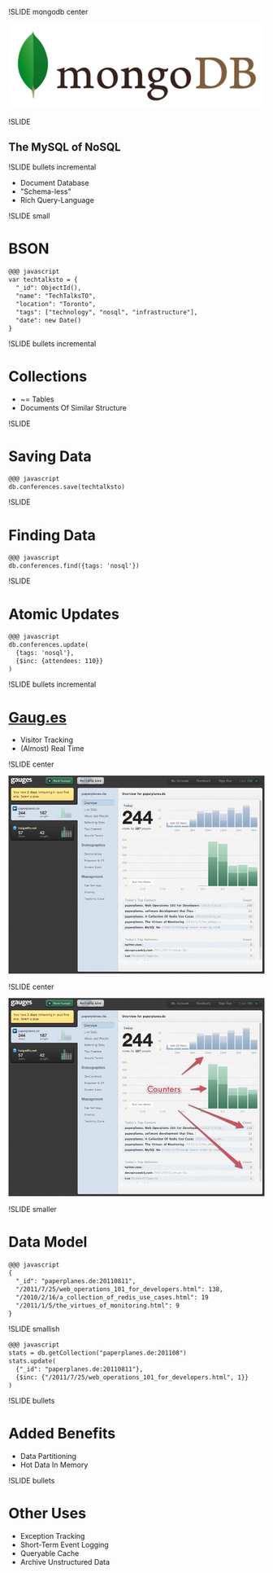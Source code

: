 !SLIDE mongodb center

![MongoDB](mongodb.png)

!SLIDE

## The MySQL of NoSQL ##

!SLIDE bullets incremental

* Document Database
* "Schema-less"
* Rich Query-Language

!SLIDE small

# BSON

    @@@ javascript
    var techtalksto = {
      "_id": ObjectId(),
      "name": "TechTalksTO",
      "location": "Toronto",
      "tags": ["technology", "nosql", "infrastructure"],
      "date": new Date()
    }

!SLIDE bullets incremental

# Collections

* ~= Tables
* Documents Of Similar Structure

!SLIDE

# Saving Data #

    @@@ javascript
    db.conferences.save(techtalksto)

!SLIDE

# Finding Data #

    @@@ javascript
    db.conferences.find({tags: 'nosql'})

!SLIDE

# Atomic Updates #

    @@@ javascript
    db.conferences.update(
      {tags: 'nosql'},
      {$inc: {attendees: 110}}
    )

!SLIDE bullets incremental

# [Gaug.es](http://gaug.es) #

* Visitor Tracking
* (Almost) Real Time

!SLIDE center

![Gaug.es](gauges.png)

!SLIDE center

![Counters](gauges_counters.png)

!SLIDE smaller

# Data Model #

    @@@ javascript
    {
      "_id": "paperplanes.de:20110811",
      "/2011/7/25/web_operations_101_for_developers.html": 138,
      "/2010/2/16/a_collection_of_redis_use_cases.html": 19
      "/2011/1/5/the_virtues_of_monitoring.html": 9
    }

!SLIDE smallish

    @@@ javascript
    stats = db.getCollection("paperplanes.de:201108")
    stats.update(
      {"_id": "paperplanes.de:20110811"},
      {$inc: {"/2011/7/25/web_operations_101_for_developers.html", 1}}
    )

!SLIDE bullets

# Added Benefits

* Data Partitioning
* Hot Data In Memory

!SLIDE bullets

# Other Uses

* Exception Tracking
* Short-Term Event Logging
* Queryable Cache
* Archive Unstructured Data
